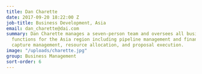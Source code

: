 ```yaml
---
title: Dan Charette
date: 2017-09-20 18:22:00 Z
job-title: Business Development, Asia
email: dan_charette@dai.com
summary: Dan Charette manages a seven-person team and oversees all business development
  functions for the Asia region including pipeline management and financial forecasting,
  capture management, resource allocation, and proposal execution.
image: "/uploads/charette.jpg"
group: Business Management
sort-order: 6
---
```


